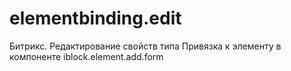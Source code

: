 # elementbinding.edit
Битрикс. Редактирование свойств типа Привязка к элементу в компоненте iblock.element.add.form
